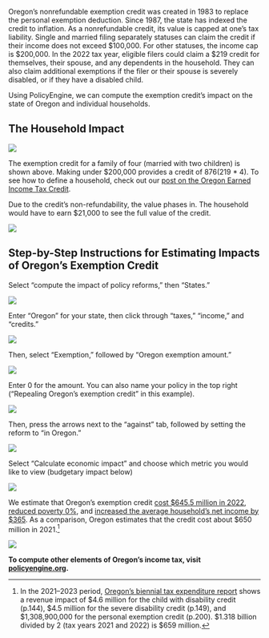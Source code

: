
Oregon’s nonrefundable exemption credit was created in 1983 to replace the personal exemption deduction. Since 1987, the state has indexed the credit to inflation. As a nonrefundable credit, its value is capped at one’s tax liability. Single and married filing separately statuses can claim the credit if their income does not exceed $100,000. For other statuses, the income cap is $200,000. In the 2022 tax year, eligible filers could claim a $219 credit for themselves, their spouse, and any dependents in the household. They can also claim additional exemptions if the filer or their spouse is severely disabled, or if they have a disabled child.

Using PolicyEngine, we can compute the exemption credit’s impact on the state of Oregon and individual households.

## The Household Impact

![](https://cdn-images-1.medium.com/max/3200/0*LZy0ZwVxCVavnySk)

The exemption credit for a family of four (married with two children) is shown above. Making under $200,000 provides a credit of $876 ($219 * 4). To see how to define a household, check out our [post on the Oregon Earned Income Tax Credit](https://medium.com/policyengine/computing-your-oregon-earned-income-tax-credit-in-policyengine-d911ae29749d).

Due to the credit’s non-refundability, the value phases in. The household would have to earn $21,000 to see the full value of the credit.

![](https://cdn-images-1.medium.com/max/3200/0*jjLy3TSyK27f_BLM)

## Step-by-Step Instructions for Estimating Impacts of Oregon’s Exemption Credit

Select “compute the impact of policy reforms,” then “States.”

![](https://cdn-images-1.medium.com/max/3200/0*ghZpH0nxhUlwAPjK)

Enter “Oregon” for your state, then click through “taxes,” “income,” and “credits.”

![](https://cdn-images-1.medium.com/max/3200/0*A2uFMhgNLOIp6ho9)

Then, select “Exemption,” followed by “Oregon exemption amount.”

![](https://cdn-images-1.medium.com/max/3200/0*E8hteUf208jz4WKf)

Enter 0 for the amount. You can also name your policy in the top right (“Repealing Oregon’s exemption credit” in this example).

![](https://cdn-images-1.medium.com/max/3200/0*naEdP4RCvdDCWjCc)

Then, press the arrows next to the “against” tab, followed by setting the reform to “in Oregon.”

![](https://cdn-images-1.medium.com/max/3200/0*9J2--Cm1sio--nRa)

Select “Calculate economic impact” and choose which metric you would like to view (budgetary impact below)

![](https://cdn-images-1.medium.com/max/3200/0*jNzuIY1ZmfdlBan5)

We estimate that Oregon’s exemption credit [cost $645.5 million in 2022](https://policyengine.org/us/policy?focus=policyOutput.netIncome&reform=2&region=or&timePeriod=2023&baseline=3349), [reduced poverty 0%](https://policyengine.org/us/policy?focus=policyOutput.povertyImpact&reform=2&region=or&timePeriod=2023&baseline=3349), and [increased the average household’s net income by $365](https://policyengine.org/us/policy?focus=policyOutput.decileAverageImpact&reform=2&region=or&timePeriod=2023&baseline=3349). As a comparison, Oregon estimates that the credit cost about $650 million in 2021.[^1]

![](https://cdn-images-1.medium.com/max/2000/0*FnGciLTwIOECw92y.jpg)

**To compute other elements of Oregon’s income tax, visit [policyengine.org](http://policyengine.org).**

[^1]: In the 2021–2023 period, [Oregon’s biennial tax expenditure report](https://www.oregon.gov/dor/programs/gov-research/Documents/TE2123-Final.pdf#page=200) shows a revenue impact of $4.6 million for the child with disability credit (p.144), $4.5 million for the severe disability credit (p.149), and $1,308,900,000 for the personal exemption credit (p.200). $1.318 billion divided by 2 (tax years 2021 and 2022) is $659 million.

